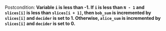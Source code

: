 Postcondition: **Variable `i` is less than -1. If `i` is less than `N - 1` and `slices[i]` is less than `slices[i + 1]`, then `bob_sum` is incremented by `slices[i]` and `decider` is set to 1. Otherwise, `alice_sum` is incremented by `slices[i]` and `decider` is set to 0.**